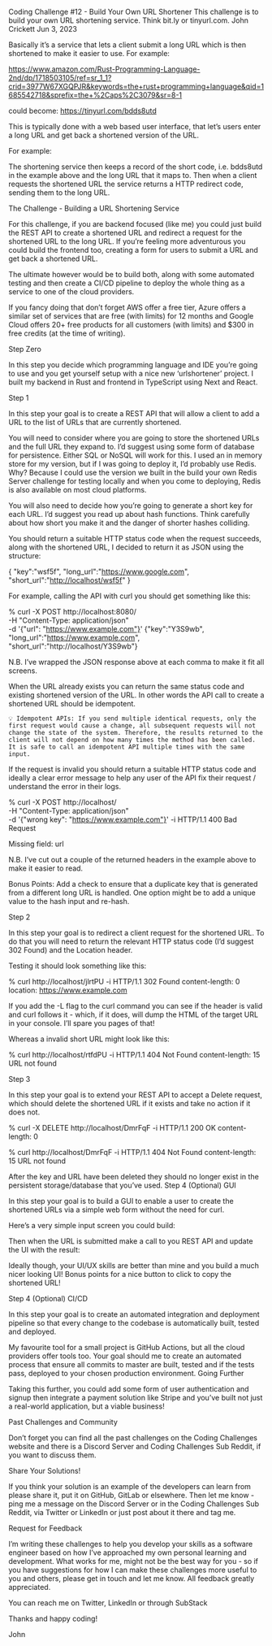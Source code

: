 Coding Challenge #12 - Build Your Own URL Shortener
This challenge is to build your own URL shortening service. Think bit.ly or tinyurl.com.
John Crickett
Jun 3, 2023

Basically it’s a service that lets a client submit a long URL which is then shortened to make it easier to use. For example:

https://www.amazon.com/Rust-Programming-Language-2nd/dp/1718503105/ref=sr_1_1?crid=3977W67XGQPJR&keywords=the+rust+programming+language&qid=1685542718&sprefix=the+%2Caps%2C3079&sr=8-1

could become: https://tinyurl.com/bdds8utd

This is typically done with a web based user interface, that let’s users enter a long URL and get back a shortened version of the URL.

For example:

The shortening service then keeps a record of the short code, i.e. bdds8utd in the example above and the long URL that it maps to. Then when a client requests the shortened URL the service returns a HTTP redirect code, sending them to the long URL.

The Challenge - Building a URL Shortening Service

For this challenge, if you are backend focused (like me) you could just build the REST API to create a shortened URL and redirect a request for the shortened URL to the long URL. If you’re feeling more adventurous you could build the frontend too, creating a form for users to submit a URL and get back a shortened URL.

The ultimate however would be to build both, along with some automated testing and then create a CI/CD pipeline to deploy the whole thing as a service to one of the cloud providers.

If you fancy doing that don’t forget AWS offer a free tier, Azure offers a similar set of services that are free (with limits) for 12 months and Google Cloud offers 20+ free products for all customers (with limits) and $300 in free credits (at the time of writing).

Step Zero

In this step you decide which programming language and IDE you’re going to use and you get yourself setup with a nice new ‘urlshortener’ project. I built my backend in Rust and frontend in TypeScript using Next and React.

Step 1

In this step your goal is to create a REST API that will allow a client to add a URL to the list of URLs that are currently shortened.

You will need to consider where you are going to store the shortened URLs and the full URL they expand to. I’d suggest using some form of database for persistence. Either SQL or NoSQL will work for this. I used an in memory store for my version, but if I was going to deploy it, I’d probably use Redis. Why? Because I could use the version we built in the build your own Redis Server challenge for testing locally and when you come to deploying, Redis is also available on most cloud platforms.

You will also need to decide how you’re going to generate a short key for each URL. I’d suggest you read up about hash functions. Think carefully about how short you make it and the danger of shorter hashes colliding.

You should return a suitable HTTP status code when the request succeeds, along with the shortened URL, I decided to return it as JSON using the structure:

{
    "key":"wsf5f",
    "long_url":"<https://www.google.com>",
    "short_url":"<http://localhost/wsf5f>"
}

For example, calling the API with curl you should get something like this:

% curl -X POST http://localhost:8080/ \
-H "Content-Type: application/json" \
-d '{"url": "https://www.example.com"}'
{"key":"Y3S9wb",
"long_url":"https://www.example.com",
"short_url":"http://localhost/Y3S9wb"}

N.B. I’ve wrapped the JSON response above at each comma to make it fit all screens.

When the URL already exists you can return the same status code and existing shortened version of the URL. In other words the API call to create a shortened URL should be idempotent.

    💡 Idempotent APIs: If you send multiple identical requests, only the first request would cause a change, all subsequent requests will not change the state of the system. Therefore, the results returned to the client will not depend on how many times the method has been called. It is safe to call an idempotent API multiple times with the same input.

If the request is invalid you should return a suitable HTTP status code and ideally a clear error message to help any user of the API fix their request / understand the error in their logs.

% curl -X POST http://localhost/ \
-H "Content-Type: application/json" \
-d '{"wrong key": "https://www.example.com"}' -i
HTTP/1.1 400 Bad Request

Missing field: url

N.B. I’ve cut out a couple of the returned headers in the example above to make it easier to read.

Bonus Points: Add a check to ensure that a duplicate key that is generated from a different long URL is handled. One option might be to add a unique value to the hash input and re-hash.

Step 2

In this step your goal is to redirect a client request for the shortened URL. To do that you will need to return the relevant HTTP status code (I’d suggest 302 Found) and the Location header.

Testing it should look something like this:

% curl http://localhost/jlrtPU -i 
HTTP/1.1 302 Found
content-length: 0
location: <https://www.example.com>

If you add the -L flag to the curl command you can see if the header is valid and curl follows it - which, if it does, will dump the HTML of the target URL in your console. I’ll spare you pages of that!

Whereas a invalid short URL might look like this:

% curl http://localhost/rtfdPU -i
HTTP/1.1 404 Not Found
content-length: 15
URL not found

Step 3

In this step your goal is to extend your REST API to accept a Delete request, which should delete the shortened URL if it exists and take no action if it does not.

% curl -X DELETE http://localhost/DmrFqF -i
HTTP/1.1 200 OK
content-length: 0

% curl http://localhost/DmrFqF -i
HTTP/1.1 404 Not Found
content-length: 15
URL not found

After the key and URL have been deleted they should no longer exist in the persistent storage/database that you’ve used.
Step 4 (Optional) GUI

In this step your goal is to build a GUI to enable a user to create the shortened URLs via a simple web form without the need for curl.

Here’s a very simple input screen you could build:

Then when the URL is submitted make a call to you REST API and update the UI with the result:

Ideally though, your UI/UX skills are better than mine and you build a much nicer looking UI! Bonus points for a nice button to click to copy the shortened URL!

Step 4 (Optional) CI/CD

In this step your goal is to create an automated integration and deployment pipeline so that every change to the codebase is automatically built, tested and deployed.

My favourite tool for a small project is GitHub Actions, but all the cloud providers offer tools too. Your goal should me to create an automated process that ensure all commits to master are built, tested and if the tests pass, deployed to your chosen production environment.
Going Further

Taking this further, you could add some form of user authentication and signup then integrate a payment solution like Stripe and you’ve built not just a real-world application, but a viable business!

Past Challenges and Community

Don’t forget you can find all the past challenges on the Coding Challenges website and there is a Discord Server and Coding Challenges Sub Reddit, if you want to discuss them.

Share Your Solutions!

If you think your solution is an example of the developers can learn from please share it, put it on GitHub, GitLab or elsewhere. Then let me know - ping me a message on the Discord Server or in the Coding Challenges Sub Reddit, via Twitter or LinkedIn or just post about it there and tag me.

Request for Feedback

I’m writing these challenges to help you develop your skills as a software engineer based on how I’ve approached my own personal learning and development. What works for me, might not be the best way for you - so if you have suggestions for how I can make these challenges more useful to you and others, please get in touch and let me know. All feedback greatly appreciated.

You can reach me on Twitter, LinkedIn or through SubStack

Thanks and happy coding!

John